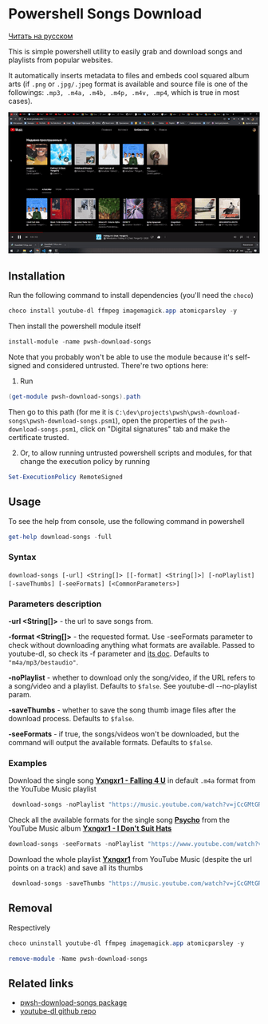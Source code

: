 # Powershell Songs Download

[Читать на русском](./README_RU.md)

This is simple powershell utility to easily grab and download songs and playlists
from popular websites.  

It automatically inserts metadata to files and embeds cool squared album arts (if `.png` or `.jpg/.jpeg` format is available
and source file is one of the followings: `.mp3, .m4a, .m4b, .m4p, .m4v, .mp4`, which is true in most cases).

![demo](https://github.com/nt4f04uNd/pwsh-download-songs/blob/master/demo.gif?raw=true)

## Installation

Run the following command to install dependencies (you'll need the `choco`)

```powershell
choco install youtube-dl ffmpeg imagemagick.app atomicparsley -y
```

Then install the powershell module itself

```powershell
install-module -name pwsh-download-songs
```

Note that you probably won't be able to use the module because it's self-signed and considered untrusted. There're two options here:

1. Run

```powershell
(get-module pwsh-download-songs).path
```

Then go to this path (for me it is `C:\dev\projects\pwsh\pwsh-download-songs\pwsh-download-songs.psm1`), open the properties of the `pwsh-download-songs.psm1`, click on "Digital signatures" tab and make the certificate trusted.

2. Or, to allow running untrusted powershell scripts and modules, for that change the execution policy by running

```powershell
Set-ExecutionPolicy RemoteSigned
```

## Usage

To see the help from console, use the following command in powershell

```powershell
get-help download-songs -full
```

### **Syntax**

`download-songs [-url] <String[]> [[-format] <String[]>] [-noPlaylist] [-saveThumbs] [-seeFormats] [<CommonParameters>]`

### **Parameters description**

**-url <String[]>** - the url to save songs from.

**-format <String[]>** - the requested format. Use -seeFormats parameter to check without downloading anything what formats are available.
Passed to youtube-dl, so check its -f parameter and [its doc](https://github.com/ytdl-org/youtube-dl/blob/master/README.md#format-selection).
Defaults to `"m4a/mp3/bestaudio"`.

**-noPlaylist** - whether to download only the song/video, if the URL refers to a song/video and a playlist. Defaults to `$false`. See youtube-dl --no-playlist param.

**-saveThumbs** - whether to save the song thumb image files after the download process. Defaults to `$false`.

**-seeFormats** - if true, the songs/videos won't be downloaded, but the command will output the available formats. Defaults to `$false`.

### **Examples**

Download the single song [**Yxngxr1 - Falling 4 U**](https://music.youtube.com/watch?v=jCcGMtGRw5s&list=PLv5tSVP9eg2nkbqapepgxXYGCESsfLcu9) in default `.m4a` format from the YouTube Music playlist

```powershell
 download-songs -noPlaylist "https://music.youtube.com/watch?v=jCcGMtGRw5s&list=PLv5tSVP9eg2nkbqapepgxXYGCESsfLcu9"
```

Check all the available formats for the single song [**Psycho**](https://www.youtube.com/watch?v=3ITW3pWaoWQ&list=OLAK5uy_mmO6QLOUTnk7GWFp_CVKH7B0gDgpGJI1A&index=2) from the YouTube Music album [**Yxngxr1 - I Don't Suit Hats**](https://music.youtube.com/playlist?list=OLAK5uy_mmO6QLOUTnk7GWFp_CVKH7B0gDgpGJI1A)

```powershell
download-songs -seeFormats -noPlaylist "https://www.youtube.com/watch?v=3ITW3pWaoWQ&list=OLAK5uy_mmO6QLOUTnk7GWFp_CVKH7B0gDgpGJI1A&index=2"
```

Download the whole playlist [**Yxngxr1**](https://music.youtube.com/playlist?list=PLv5tSVP9eg2nkbqapepgxXYGCESsfLcu9) from YouTube Music (despite the url points on a track) and save all its thumbs

```powershell
 download-songs -saveThumbs "https://music.youtube.com/watch?v=jCcGMtGRw5s&list=PLv5tSVP9eg2nkbqapepgxXYGCESsfLcu9"
```

## Removal

Respectively

```powershell
choco uninstall youtube-dl ffmpeg imagemagick.app atomicparsley -y
```

```powershell
remove-module -Name pwsh-download-songs
```

## Related links

* [pwsh-download-songs package](https://www.powershellgallery.com/packages/pwsh-download-songs/)
* [youtube-dl github repo](https://github.com/ytdl-org/youtube-dl)
